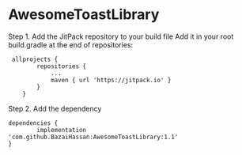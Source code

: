 # AwesomeToastLibrary

 Step 1. Add the JitPack repository to your build file 
 Add it in your root build.gradle at the end of repositories:
 
	 allprojects {
			repositories {
				...
				maven { url 'https://jitpack.io' }
			}
		}
  
  

Step 2. Add the dependency

	dependencies {
	        implementation 'com.github.BazaiHassan:AwesomeToastLibrary:1.1'
	}
